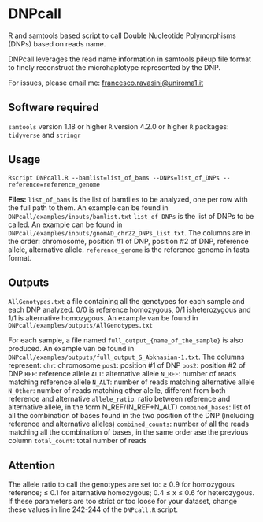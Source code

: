 # DNPcall
R and samtools based script to call Double Nucleotide Polymorphisms (DNPs) based on reads name.

DNPcall leverages the read name information in samtools pileup file format to finely reconstruct the microhaplotype represented by the DNP.

For issues, please email me: francesco.ravasini@uniroma1.it

## Software required
```samtools``` version 1.18 or higher
```R``` version 4.2.0 or higher
```R``` packages: ```tidyverse``` and ```stringr```

## Usage
```Rscript DNPcall.R --bamlist=list_of_bams --DNPs=list_of_DNPs --reference=reference_genome```

**Files:**
```list_of_bams``` is the list of bamfiles to be analyzed, one per row with the full path to them. An example can be found in ```DNPcall/examples/inputs/bamlist.txt```
```list_of_DNPs``` is the list of DNPs to be called. An example can be found in ```DNPcall/examples/inputs/gnomAD_chr22_DNPs_list.txt```. The columns are in the order: chromosome, position #1 of DNP, position #2 of  DNP, reference allele, alternative allele.
```reference_genome``` is the reference genome in fasta format.

## Outputs
```AllGenotypes.txt``` a file containing all the genotypes for each sample and each DNP analyzed. 0/0 is reference homozygous, 0/1 isheterozygous and 1/1 is alternative homozygous. An example van be found in ```DNPcall/examples/outputs/AllGenotypes.txt```

For each sample, a  file named ```full_output_{name_of_the_sample}``` is also produced. An example van be found in ```DNPcall/examples/outputs/full_output_S_Abkhasian-1.txt```. The columns represent:
```chr```: chromosome
```pos1```: position #1 of DNP
```pos2```: position #2 of DNP
```REF```: reference allele
```ALT```: alternative allele
```N_REF```: number of reads matching reference allele
```N_ALT```: number of reads matching alternative allele
```N_Other```: number of reads matching other alelle, different from both reference and alternative
```allele_ratio```: ratio between reference and alternative allele, in the form N_REF/(N_REF+N_ALT)
```combined_bases```: list of all the combination of bases found in the two position of the DNP (including reference and alternative alleles)
```combined_counts```: number of all the reads matching all the combination of bases, in the same order ase the previous column
```total_count```: total number of reads

## Attention

The allele ratio to call the genotypes are set to: ≥ 0.9 for homozygous reference; ≤ 0.1 for alternative homozygous; 0.4 ≤ x ≤ 0.6 for heterozygous. If these parameters are too strict or too loose for your dataset, change these values in line 242-244 of the ```DNPcall.R``` script.

 

